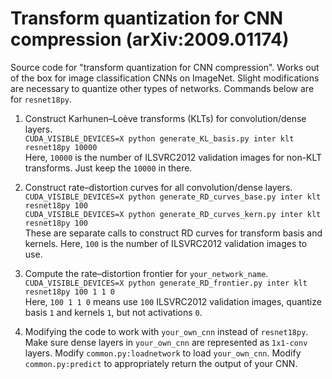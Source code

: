 # Transform quantization for CNN compression (arXiv:2009.01174)
Source code for "transform quantization for CNN compression". Works out of the box for image classification CNNs on ImageNet. 
Slight modifications are necessary to quantize other types of networks. Commands below are for `resnet18py`.

1. Construct Karhunen–Loève transforms (KLTs) for convolution/dense layers.\
`CUDA_VISIBLE_DEVICES=X python generate_KL_basis.py inter klt resnet18py 10000`\
Here, `10000` is the number of ILSVRC2012 validation images for non-KLT transforms. Just keep the `10000` in there.

2. Construct rate–distortion curves for all convolution/dense layers.\
`CUDA_VISIBLE_DEVICES=X python generate_RD_curves_base.py inter klt resnet18py 100`\
`CUDA_VISIBLE_DEVICES=X python generate_RD_curves_kern.py inter klt resnet18py 100`\
These are separate calls to construct RD curves for transform basis and kernels. Here, `100` is the number of ILSVRC2012 validation images to use.


3. Compute the rate–distortion frontier for `your_network_name`.\
`CUDA_VISIBLE_DEVICES=X python generate_RD_frontier.py inter klt resnet18py 100 1 1 0`\
Here, `100 1 1 0` means use `100` ILSVRC2012 validation images, quantize basis `1` and kernels `1`, but not activations `0`.

4. Modifying the code to work with `your_own_cnn` instead of `resnet18py`.\
Make sure dense layers in `your_own_cnn` are represented as `1x1-conv` layers. Modify `common.py:loadnetwork` to load `your_own_cnn`. 
Modify `common.py:predict` to appropriately return the output of your CNN.

